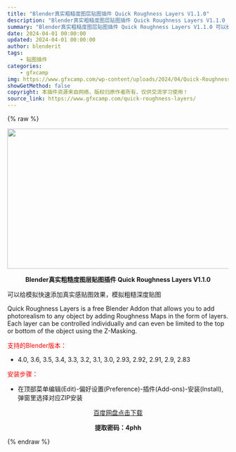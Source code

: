 ```yaml
---
title: "Blender真实粗糙度图层贴图插件 Quick Roughness Layers V1.1.0"
description: "Blender真实粗糙度图层贴图插件 Quick Roughness Layers V1.1.0 可以给模拟快速添加真实感贴图效果，模拟粗糙深度贴图 Quick Roughness Layers is..."
summary: "Blender真实粗糙度图层贴图插件 Quick Roughness Layers V1.1.0 可以给模拟快速添加真实感贴图效果，模拟粗糙深度贴图 Quick Roughness Layers is..."
date: 2024-04-01 00:00:00
updated: 2024-04-01 00:00:00
author: blenderit
tags: 
    - 贴图插件
categories:
    - gfxcamp
img: https://www.gfxcamp.com/wp-content/uploads/2024/04/Quick-Roughness-Layers.jpg
showGetMethod: false
copyright: 本插件资源来自网络，版权归原作者所有，仅供交流学习使用！
source_link: https://www.gfxcamp.com/quick-roughness-layers/
---
```


{% raw %}
<div><p><img decoding="async" class="aligncenter size-full wp-image-120593" src="https://www.gfxcamp.com/wp-content/uploads/2024/04/Quick-Roughness-Layers.jpg" data-src="https://www.gfxcamp.com/wp-content/uploads/2024/04/Quick-Roughness-Layers.jpg" alt="" width="640" height="319" data-srcset="https://www.gfxcamp.com/wp-content/uploads/2024/04/Quick-Roughness-Layers.jpg 640w, https://www.gfxcamp.com/wp-content/uploads/2024/04/Quick-Roughness-Layers-150x75.jpg 150w" data-sizes="(max-width: 640px) 100vw, 640px"></p><p style="text-align: center;"><strong>Blender真实粗糙度图层贴图插件 Quick Roughness Layers V1.1.0</strong></p><p>可以给模拟快速添加真实感贴图效果，模拟粗糙深度贴图</p><p>Quick Roughness Layers is a free Blender Addon that allows you to add photorealism to any object by adding Roughness Maps in the form of layers. Each layer can be controlled individually and can even be limited to the top or bottom of the object using the Z-Masking.</p><p style="text-align: left;"><span style="color: #ff0000;">支持的Blender版本：</span></p><ul>
<li style="text-align: left;">4.0, 3.6, 3.5, 3.4, 3.3, 3.2, 3.1, 3.0, 2.93, 2.92, 2.91, 2.9, 2.83</li>
</ul><p style="text-align: left;"><span style="color: #ff0000;">安装步骤：</span></p><ul>
<li>在顶部菜单编辑(Edit)-偏好设置(Preference)-插件(Add-ons)-安装(Install),弹窗里选择对应ZIP安装</li>
</ul><p style="text-align: center;"><a class="maxbutton-3 maxbutton maxbutton-baidu" target="_blank" rel="noopener" href="https://pan.baidu.com/s/18tcLDrjpzLvLT2NH9UihYg?pwd=4phh"><span class="mb-text">百度网盘点击下载</span></a></p><p style="text-align: center;"><strong>提取密码：4phh</strong></p></div>
<div style="display: none">gfxcamp</div>
{% endraw %}